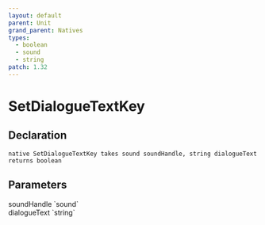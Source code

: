 ```yaml
---
layout: default
parent: Unit
grand_parent: Natives
types:
  - boolean
  - sound
  - string
patch: 1.32
---
```


# SetDialogueTextKey

## Declaration

```
native SetDialogueTextKey takes sound soundHandle, string dialogueText returns boolean
```

## Parameters
<dl>
  <dt>soundHandle `sound`</dt>
  <dd></dd>

  <dt>dialogueText `string`</dt>
  <dd></dd>
</dl>